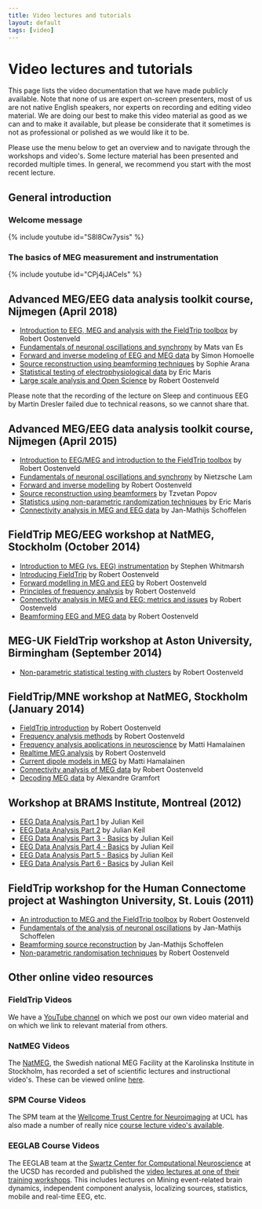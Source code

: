 ```yaml
---
title: Video lectures and tutorials
layout: default
tags: [video]
---
```


# Video lectures and tutorials

This page lists the video documentation that we have made publicly available. Note that none of us are expert on-screen presenters, most of us are not native English speakers, nor experts on recording and editing video material. We are doing our best to make this video material as good as we can and to make it available, but please be considerate that it sometimes is not as professional or polished as we would like it to be.

Please use the menu below to get an overview and to navigate through the workshops and video's. Some lecture material has been presented and recorded multiple times. In general, we recommend you start with the most recent lecture.

## General introduction

### Welcome message

{% include youtube id="S8l8Cw7ysis" %}

### The basics of MEG measurement and instrumentation

{% include youtube id="CPj4jJACeIs" %}

## Advanced MEG/EEG data analysis toolkit course, Nijmegen (April 2018)

*  [Introduction to EEG, MEG and analysis with the FieldTrip toolbox](https://www.youtube.com/watch?v=7B4rDZYwQLM) by Robert Oostenveld
*  [Fundamentals of neuronal oscillations and synchrony](https://www.youtube.com/watch?v=dHTuzMsjVJA) by Mats van Es
*  [Forward and inverse modeling of EEG and MEG data](https://www.youtube.com/watch?v=3Q8HLHNieuI) by Simon Homoelle
*  [Source reconstruction using beamforming techniques](https://www.youtube.com/watch?v=pE0WAKd_Ve4) by Sophie Arana
*  [Statistical testing of electrophysiological data](https://www.youtube.com/watch?v=y-HCeOva33w) by Eric Maris
*  [Large scale analysis and Open Science](https://www.youtube.com/watch?v=4kkDZum2UaE) by Robert Oostenveld

Please note that the recording of the lecture on Sleep and continuous EEG by Martin Dresler failed due to technical reasons, so we cannot share that.

## Advanced MEG/EEG data analysis toolkit course, Nijmegen (April 2015)

*  [Introduction to EEG/MEG and introduction to the FieldTrip toolbox](https://www.youtube.com/watch?v=eUVL_twWNdk) by Robert Oostenveld
*  [Fundamentals of neuronal oscillations and synchrony](https://www.youtube.com/watch?v=vwPpSglPJTE) by Nietzsche Lam
*  [Forward and inverse modelling](https://www.youtube.com/watch?v=86f5_x9SVQQ) by Robert Oostenveld
*  [Source reconstruction using beamformers](https://www.youtube.com/watch?v=Ez72OFjSABs) by Tzvetan Popov
*  [Statistics using non-parametric randomization techniques](https://www.youtube.com/watch?v=x0hR-VsHZj8) by Eric Maris
*  [Connectivity analysis in MEG and EEG data](https://www.youtube.com/watch?v=ZBwh0Vm4fh4) by Jan-Mathijs Schoffelen

## FieldTrip MEG/EEG workshop at NatMEG, Stockholm (October 2014)

*  [Introduction to MEG (vs. EEG) instrumentation](https://www.youtube.com/watch?v=15Qs4fuPpes) by Stephen Whitmarsh
*  [Introducing FieldTrip](https://www.youtube.com/watch?v=zOxCqcYmIfA) by Robert Oostenveld
*  [Forward modelling in MEG and EEG](https://www.youtube.com/watch?v=4pVaY6f25w0) by Robert Oostenveld
*  [Principles of frequency analysis](https://www.youtube.com/watch?v=QLvsa1r1Voc) by Robert Oostenveld
*  [Connectivity analysis in MEG and EEG: metrics and issues](https://www.youtube.com/watch?v=-RpQklxbCsg) by Robert Oostenveld
*  [Beamforming EEG and MEG data](https://www.youtube.com/watch?v=7eS11DtbIPw) by Robert Oostenveld

## MEG-UK FieldTrip workshop at Aston University, Birmingham (September 2014)

*  [Non-parametric statistical testing with clusters](https://www.youtube.com/watch?v=vOSfabsDUNg) by Robert Oostenveld

## FieldTrip/MNE workshop at NatMEG, Stockholm (January 2014)

*  [FieldTrip introduction](https://www.youtube.com/watch?v=I1lQumrWFKs) by Robert Oostenveld
*  [Frequency analysis methods](https://www.youtube.com/watch?v=6EIBh5lHNSc) by Robert Oostenveld
*  [Frequency analysis applications in neuroscience](https://www.youtube.com/watch?v=7R5SmoG8pD0) by Matti Hamalainen
*  [Realtime MEG analysis](https://www.youtube.com/watch?v=nLaOcMMvcNI) by Robert Oostenveld
*  [Current dipole models in MEG](https://www.youtube.com/watch?v=pFdCWsqPEFg) by Matti Hamalainen
*  [Connectivity analysis of MEG data](https://www.youtube.com/watch?v=LKrxdrntWcQ) by Robert Oostenveld
*  [Decoding MEG data](https://www.youtube.com/watch?v=f3yrVfVtCUE) by Alexandre Gramfort

## Workshop at BRAMS Institute, Montreal (2012)

*  [EEG Data Analysis Part 1](http://vimeo.com/43116694) by Julian Keil
*  [EEG Data Analysis Part 2](http://vimeo.com/43120640) by Julian Keil
*  [EEG Data Analysis Part 3 - Basics](http://vimeo.com/45658196) by Julian Keil
*  [EEG Data Analysis Part 4 - Basics](http://vimeo.com/46230253) by Julian Keil
*  [EEG Data Analysis Part 5 - Basics](http://vimeo.com/46444290) by Julian Keil
*  [EEG Data Analysis Part 6 - Basics](http://vimeo.com/45902548) by Julian Keil

## FieldTrip workshop for the Human Connectome project at Washington University, St. Louis (2011)

*  [An introduction to MEG and the FieldTrip toolbox](http://vimeo.com/21604990) by Robert Oostenveld
*  [Fundamentals of the analysis of neuronal oscillations](http://vimeo.com/21701689) by Jan-Mathijs Schoffelen
*  [Beamforming source reconstruction](http://vimeo.com/21717754) by Jan-Mathijs Schoffelen
*  [Non-parametric randomisation techniques](http://vimeo.com/21724687) by Robert Oostenveld

## Other online video resources

### FieldTrip Videos

We have a [YouTube channel](https://www.youtube.com/fieldtriptoolbox) on which we post our own video material and on which we link to relevant material from others.

### NatMEG Videos

The [NatMEG](https://www.natmeg.se), the Swedish national MEG Facility at the Karolinska Institute in Stockholm, has recorded a set of scientific lectures and instructional video's. These can be viewed online [here](http://natmeg.se/learnaboutmeg/index.html).

### SPM Course Videos

The SPM team at the [Wellcome Trust Centre for Neuroimaging](http://www.fil.ion.ucl.ac.uk) at UCL  has also made a number of really nice [course lecture video's available](http://www.fil.ion.ucl.ac.uk/spm/course/video/).

### EEGLAB Course Videos

The EEGLAB team at the [Swartz Center for Computational Neuroscience](https://sccn.ucsd.edu) at the UCSD has recorded and published the [video lectures at one of their training workshops](http://thesciencenetwork.org/programs/12th-eeglab-workshop). This includes lectures on Mining event-related brain dynamics, independent component analysis, localizing sources, statistics, mobile and real-time EEG, etc.
